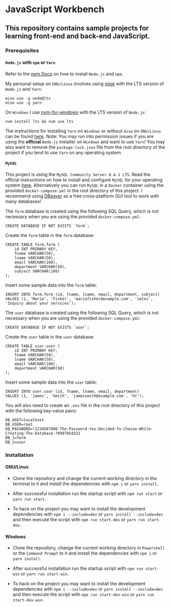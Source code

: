 # JavaScript Workbench

## This repository contains sample projects for learning front-end and back-end JavaScript.

### Prerequisites

#### `Node.js` with `npm` or `Yarn`

Refer to the [npm Docs](https://docs.npmjs.com/downloading-and-installing-node-js-and-npm) on how to install `Node.js` and `npm`.

My personal setup on `GNU/Linux` involves using [mise](https://mise.jdx.dev/getting-started.html) with the LTS version of `Node.js` and `Yarn`:

```
mise use -g node@lts
mise use -g yarn
```

On `Windows` I use [nvm-for-windows](https://github.com/coreybutler/nvm-windows/releases/tag/1.1.12) with the LTS version of `Node.js`:

```
nvm install lts && nvm use lts
```

The instructions for installing `Yarn` on `Windows` or without `mise` on `GNU/Linux` can be found [here](https://yarnpkg.com/getting-started/install).
Note: You may run into permission issues if you are using the **official** `Node.js` installer on `Windows` and want to use `Yarn`! You may also want to remove the `package-lock.json` file from the root directory of the project if you tend to use `Yarn` on any operating system.

#### `MySQL`

This project is using the `MySQL Community Server 8.4.1 LTS`.
Read the official instructions on how to install and configure `MySQL` for your operating system [here](https://dev.mysql.com/doc/refman/8.4/en/installing.html).
Alternatively you can run `MySQL` in a `Docker` container using the provided `docker-compose.yml` in the root directory of this project.
I recommend using [DBeaver](https://dbeaver.com/docs/dbeaver/Getting-started/) as a free cross-platform GUI tool to work with many databases!

The `form` database is created using the following SQL Query, which is not necessary when you are using the provided `docker-compose.yml`:

`` CREATE DATABASE IF NOT EXISTS `form`; ``

Create the `form` table in the `form` database:

```
CREATE TABLE form.form (
    id INT PRIMARY KEY,
    fname VARCHAR(50),
    lname VARCHAR(50),
    email VARCHAR(100),
    department VARCHAR(50),
    subject VARCHAR(100)
);
```

Insert some sample data into the `form` table:

```
INSERT INTO form.form (id, fname, lname, email, department, subject)
VALUES (1, 'Maria', 'Fisher', 'mariafisher@example.com', 'sales', 'Inquiry about your services');
```

The `user` database is created using the following SQL Query, which is not necessary when you are using the provided `docker-compose.yml`:

`` CREATE DATABASE IF NOT EXISTS `user`; ``

Create the `user` table in the `user` database:

```
CREATE TABLE user.user (
    id INT PRIMARY KEY,
    fname VARCHAR(50),
    lname VARCHAR(50),
    email VARCHAR(100),
    department VARCHAR(50)
);
```

Insert some sample data into the `user` table:

```
INSERT INTO user.user (id, fname, lname, email, department)
VALUES (1, 'James', 'Smith', 'jamessmith@example.com', 'hr');
```

You will also need to create an `.env` file in the root directory of this project with the following key-value pairs:

```
DB_HOST=localhost
DB_USER=root
DB_PASSWORD=!1234567890-The-Password-You-Decided-To-Choose-While-Creating-The-Database-?0987654321
DB_1=form
DB_2=user
```

### Installation

#### GNU/Linux

- Clone the repository and change the current working directory in the terminal to it and install the dependencies with `npm i` or `yarn install`.

- After successful installation run the startup script with `npm run start` or `yarn run start`.

- To hack on the project you may want to install the development dependencies with `npm i --include=dev` or `yarn install --include=dev` and then execute the script with `npm run start-dev` or `yarn run start-dev`.

#### Windows

- Clone the repository, change the current working directory in `Powershell` or the `Command Prompt` to it and install the dependencies with `npm i` or `yarn install`.

- After successful installation run the startup script with `npm run start-win` or `yarn run start-win`.

- To hack on the project you may want to install the development dependencies with `npm i --include=dev` or `yarn install --include=dev` and then execute the script with `npm run start-dev-win` or `yarn run start-dev-win`.
